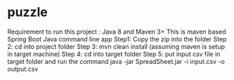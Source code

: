 # puzzle
Requirement to run this project : Java 8 and Maven 3+
This is maven based Spring Boot Java command line app
Step1: Copy the zip into the folder 
Step 2: cd into project folder
Step 3: mvn clean install (assuming maven is setup in target machine) 
Step 4: cd into target folder
Step 5: put input csv file in target folder and run the command 
java -jar SpreadSheet.jar -i input.csv -o output.csv